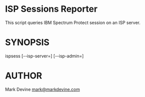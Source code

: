 ISP Sessions Reporter
=====================
This script queries IBM Spectrum Protect session on an ISP server.

SYNOPSIS
========
  ispsess [--isp-server=<Str>] [--isp-admin=<Str>]

AUTHOR
======
Mark Devine <mark@markdevine.com>

